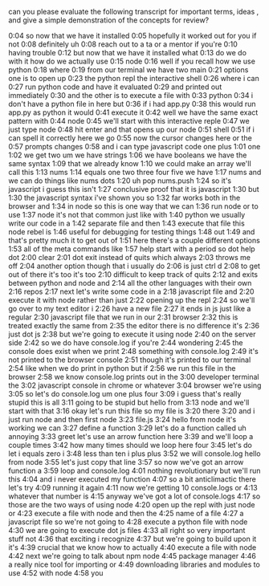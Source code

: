 can you please evaluate the following transcript for important terms, ideas , and give a simple demonstration of the concepts for review? 


0:04
so now that we have it installed
0:05
hopefully it worked out for you if not
0:08
definitely uh
0:08
reach out to a ta or a mentor if you're
0:10
having trouble
0:12
but now that we have it installed what
0:13
do we do with it how do we actually use
0:15
node
0:16
well if you recall how we use python
0:18
where
0:19
from our terminal we have two main
0:21
options one is to open up
0:23
the python repl the interactive shell
0:26
where i can
0:27
run python code and have it evaluated
0:29
and printed out immediately
0:30
and the other is to execute a file with
0:33
python
0:34
i don't have a python file in here but
0:36
if i had app.py
0:38
this would run app.py as python it would
0:41
execute it
0:42
well we have the same exact pattern with
0:44
node
0:45
we'll start with this interactive reple
0:47
we just type node
0:48
hit enter and that opens up our node
0:51
shell
0:51
if i can spell it correctly here we go
0:55
now the cursor changes here or the
0:57
prompts changes
0:58
and i can type javascript code one plus
1:01
one
1:02
we get two um we have strings
1:06
we have booleans we have the same syntax
1:09
that we already know
1:10
we could make an array we'll call this
1:13
nums
1:14
equals one two three four five we have
1:17
nums and we can do things like nums dots
1:20
uh pop nums.push
1:24
so it's javascript i guess this isn't
1:27
conclusive proof that it is javascript
1:30
but
1:30
the javascript syntax i've shown you so
1:32
far works both in the browser and
1:34
in node so this is one way that we can
1:36
run node or to use
1:37
node it's not that common just like with
1:40
python we usually write our code in a
1:42
separate file and then
1:43
execute that file this node rebel is
1:46
useful for debugging for testing things
1:48
out
1:49
and that's pretty much it to get out of
1:51
here there's a couple different options
1:53
all of the meta commands like
1:57
help start with a period so dot help dot
2:00
clear
2:01
dot exit instead of quits which always
2:03
throws me off
2:04
another option though that i usually do
2:06
is just ctrl d
2:08
to get out of there it's too it's too
2:10
difficult to keep track of quits
2:12
and exits between python and node and
2:14
all the other languages with their own
2:16
repos
2:17
next let's write some code in a
2:18
javascript file and
2:20
execute it with node rather than just
2:22
opening up the repl
2:24
so we'll go over to my text editor i
2:26
have a new file
2:27
it ends in js just like a regular
2:30
javascript file that we run in our
2:31
browser
2:32
this is treated exactly the same from
2:35
the editor there is no difference it's
2:36
just dot js
2:38
but we're going to execute it using node
2:40
on the server side
2:42
so we do have console.log if you're
2:44
wondering
2:45
the console does exist when we print
2:48
something with console.log
2:49
it's not printed to the browser console
2:51
though it's printed to our terminal
2:54
like when we do print in python but if
2:56
we run this file in the browser
2:58
we know console.log prints out in the
3:00
developer terminal the
3:02
javascript console in chrome or whatever
3:04
browser we're using
3:05
so let's do console.log um one plus four
3:09
i guess that's really stupid this is all
3:11
going to be stupid but hello from
3:13
node and we'll start with that
3:16
okay let's run this file so my file is
3:20
there
3:20
and i just run node and then first node
3:23
file.js
3:24
hello from node it's working we can
3:27
define a function
3:29
let's do a function called uh annoying
3:33
greet let's use an arrow function here
3:39
and we'll loop a couple times
3:42
how many times should we loop here four
3:45
let's do let i equals zero i
3:48
less than ten i plus plus
3:52
we will console.log hello from node
3:55
let's just copy that line
3:57
so now we've got an arrow function a
3:59
loop and console.log
4:01
nothing revolutionary but we'll run this
4:04
and i never executed my function
4:07
so a bit anticlimactic there let's try
4:09
running it again
4:11
now we're getting 10 console.logs or
4:13
whatever that number is
4:15
anyway we've got a lot of console.logs
4:17
so those are the two ways of using node
4:20
open up the repl with just node or
4:23
execute a file with node and then the
4:25
name of a file
4:27
a javascript file so we're not going to
4:28
execute a python file with node
4:30
we are going to execute dot js files
4:33
all right so very important stuff not
4:36
that exciting i recognize
4:37
but we're going to build upon it it's
4:39
crucial that we know how to actually
4:40
execute a file with node
4:42
next we're going to talk about npm node
4:45
package manager
4:46
a really nice tool for importing or
4:49
downloading libraries and modules to use
4:52
with node
4:58
you